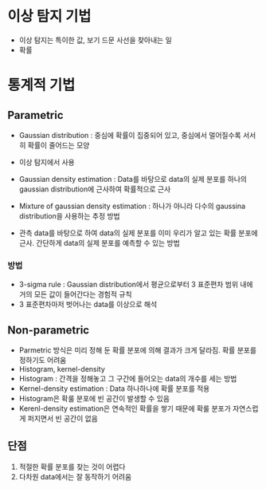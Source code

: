 # 이상 탐지 기법
- 이상 탐지는 특이한 값, 보기 드문 사선을 찾아내는 일
- 확률

# 통계적 기법

## Parametric

- Gaussian distribution : 중심에 확률이 집중되어 있고, 중심에서 멀어질수록 서서히 확률이 줄어드는 모양
- 이상 탐지에서 사용
- Gaussian density estimation : Data를 바탕으로 data의 실제 분포를 하나의 gaussian distribution에 근사하여 확률적으로 근사
- Mixture of gaussian density estimation : 하나가 아니라 다수의 gaussina distribution을 사용하는 추정 방법

- 관측 data를 바탕으로 하여 data의 실제 분포를 이미 우리가 알고 있는 확률 분포에 근사. 간단하게 data의 실제 분포를 예측할 수 있는 방법

### 방법

- 3-sigma rule : Gaussian distribution에서 평균으로부터 3 표준편차 범위 내에 거의 모든 값이 들어간다는 경험적 규칙
- 3 표준편차마저 벗어나는 data를 이상으로 해석

## Non-parametric

- Parmetric 방식은 미리 정해 둔 확률 분포에 의해 결과가 크게 달라짐. 확률 분포를 정하기도 어려움
- Histogram, kernel-density
- Histogram : 간격을 정해놓고 그 구간에 들어오는 data의 개수를 세는 방법
- Kernel-density estimation : Data 하나하나에 확률 분포를 적용
- Histogram은 확룰 분포에 빈 공간이 발생할 수 있음
- Kerenl-density estimation은 연속적인 확률을 쌓기 때문에 확룰 분포가 자연스럽게 퍼지면서 빈 공간이 없음

## 단점

1. 적절한 확률 분포를 찾는 것이 어렵다
2. 다차원 data에서는 잘 동작하기 어려움
